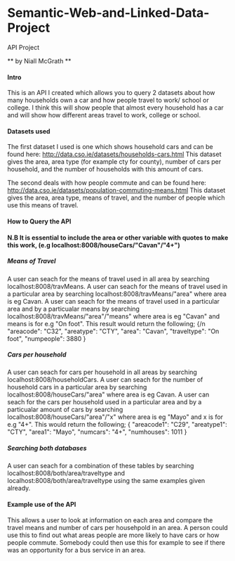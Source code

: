 # Semantic-Web-and-Linked-Data-Project
API Project

** by Niall McGrath **

#### Intro
This is an API I created which allows you to query 2 datasets about how many households own a car and how people travel to work/ school or college. I think this will show people that almost every household has a car and will show how different areas travel to work, college or school.

#### Datasets used
The first dataset I used is one which shows household cars and can be found here:  http://data.cso.ie/datasets/households-cars.html
This dataset gives the area, area type (for example cty for county), number of cars per household, and the number of households with this amount of cars.

The second deals with how people commute and can be found here:
http://data.cso.ie/datasets/population-commuting-means.html
This dataset gives the area, area type, means of travel, and the number of people which use this means of travel.

#### How to Query the API

#### N.B It is essential to include the area or other variable with quotes to make this work, (e.g localhost:8008/houseCars/"Cavan"/"4+")

##### Means of Travel
A user can seach for the means of travel used in all area by searching localhost:8008/travMeans. A user can seach for the means of travel used in a particular area by searching localhost:8008/travMeans/"area" where area is eg Cavan.  A user can seach for the means of travel used in a particular area and by a particualar means by searching localhost:8008/travMeans/"area"/"means" where area is eg "Cavan" and means is for e.g "On foot". This result would return the following;
{/n
		"areacode": "C32",
		"areatype": "CTY",
		"area": "Cavan",
		"traveltype": "On foot",
		"numpeople": 3880
}	

##### Cars per household
A user can seach for cars per household in all areas by searching localhost:8008/householdCars. A user can seach for the number of household cars in a particular area by searching localhost:8008/houseCars/"area" where area is eg Cavan.  A user can seach for the cars per household used in a particular area and by a particualar amount of cars by searching localhost:8008/houseCars/"area"/"x" where area is eg "Mayo" and x is for e.g "4+". This would return the following;
{
		"areacode1": "C29",
		"areatype1": "CTY",
		"area1": "Mayo",
		"numcars": "4+",
		"numhouses": 1011
	}

##### Searching both databases
A user can seach for a combination of these tables by searching localhost:8008/both/area/traveltype and localhost:8008/both/area/traveltype using the same examples given already.


#### Example use of the API
This allows a user to look at information on each area and compare the travel means and number of cars per househpold in an area.  A person could use this to find out what areas people are more likely to have cars or how people commute. Somebody could then use this for example to see if there was an opportunity for a bus service in an area.  


